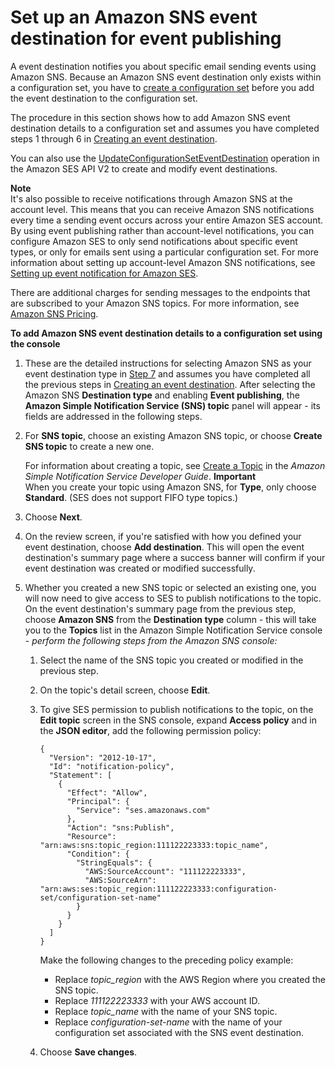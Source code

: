 # Set up an Amazon SNS event destination for event publishing<a name="event-publishing-add-event-destination-sns"></a>

A event destination notifies you about specific email sending events using Amazon SNS\. Because an Amazon SNS event destination only exists within a configuration set, you have to [create a configuration set](event-publishing-create-configuration-set.md) before you add the event destination to the configuration set\.

The procedure in this section shows how to add Amazon SNS event destination details to a configuration set and assumes you have completed steps 1 through 6 in [Creating an event destination](event-destinations-manage.md#event-destination-add)\.

You can also use the [UpdateConfigurationSetEventDestination](https://docs.aws.amazon.com/ses/latest/APIReference-V2/API_UpdateConfigurationSetEventDestination.html) operation in the Amazon SES API V2 to create and modify event destinations\.

**Note**  
It's also possible to receive notifications through Amazon SNS at the account level\. This means that you can receive Amazon SNS notifications every time a sending event occurs across your entire Amazon SES account\. By using event publishing rather than account\-level notifications, you can configure Amazon SES to only send notifications about specific event types, or only for emails sent using a particular configuration set\. For more information about setting up account\-level Amazon SNS notifications, see [Setting up event notification for Amazon SES](monitor-sending-activity-using-notifications.md)\.

There are additional charges for sending messages to the endpoints that are subscribed to your Amazon SNS topics\. For more information, see [Amazon SNS Pricing](https://aws.amazon.com/sns/pricing/)\.

**To add Amazon SNS event destination details to a configuration set using the console**

1. These are the detailed instructions for selecting Amazon SNS as your event destination type in [Step 7](event-destinations-manage.md#specify-event-dest-step) and assumes you have completed all the previous steps in [Creating an event destination](event-destinations-manage.md#event-destination-add)\. After selecting the Amazon SNS **Destination type** and enabling **Event publishing**, the **Amazon Simple Notification Service \(SNS\) topic** panel will appear \- its fields are addressed in the following steps\.

1. For **SNS topic**, choose an existing Amazon SNS topic, or choose **Create SNS topic** to create a new one\.

   For information about creating a topic, see [Create a Topic](https://docs.aws.amazon.com/sns/latest/dg/CreateTopic.html) in the *Amazon Simple Notification Service Developer Guide*\.
**Important**  
When you create your topic using Amazon SNS, for **Type**, only choose **Standard**\. \(SES does not support FIFO type topics\.\)

1. Choose **Next**\.

1. On the review screen, if you're satisfied with how you defined your event destination, choose **Add destination**\. This will open the event destination's summary page where a success banner will confirm if your event destination was created or modified successfully\.

1. Whether you created a new SNS topic or selected an existing one, you will now need to give access to SES to publish notifications to the topic\. On the event destination's summary page from the previous step, choose **Amazon SNS** from the **Destination type** column \- this will take you to the **Topics** list in the Amazon Simple Notification Service console \- *perform the following steps from the Amazon SNS console:*

   1. Select the name of the SNS topic you created or modified in the previous step\.

   1. On the topic's detail screen, choose **Edit**\.

   1. To give SES permission to publish notifications to the topic, on the **Edit topic** screen in the SNS console, expand **Access policy** and in the **JSON editor**, add the following permission policy:

      ```
      {
        "Version": "2012-10-17",
        "Id": "notification-policy",
        "Statement": [
          {
            "Effect": "Allow",
            "Principal": {
              "Service": "ses.amazonaws.com"
            },
            "Action": "sns:Publish",
            "Resource": "arn:aws:sns:topic_region:111122223333:topic_name",
            "Condition": {
              "StringEquals": {
                "AWS:SourceAccount": "111122223333",
                "AWS:SourceArn": "arn:aws:ses:topic_region:111122223333:configuration-set/configuration-set-name"
              }
            }
          }
        ]
      }
      ```

      Make the following changes to the preceding policy example:
      + Replace *topic\_region* with the AWS Region where you created the SNS topic\.
      + Replace *111122223333* with your AWS account ID\.
      + Replace *topic\_name* with the name of your SNS topic\.
      + Replace *configuration\-set\-name* with the name of your configuration set associated with the SNS event destination\.

   1. Choose **Save changes**\.